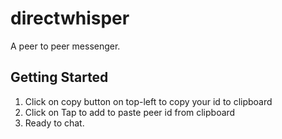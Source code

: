 # directwhisper

A peer to peer messenger.

## Getting Started

1. Click on copy button on top-left to copy your id to clipboard
2. Click on Tap to add to paste peer id from clipboard
3. Ready to chat.